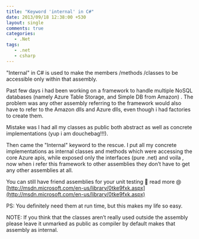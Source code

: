 ```yaml
---
title: "Keyword 'internal' in C#"
date: 2013/09/18 12:38:00 +530
layout: single
comments: true
categories: 
   - .Net
tags:
   - .net
   - csharp
---
```


"Internal" in C# is used to make the members /methods /classes to be accessible only within that assembly.

Past few days i had been working on a framework to handle multiple NoSQL databases (namely Azure Table Storage, and Simple DB from Amazon) . The problem was any other assembly referring to the framework would also have to refer to the Amazon dlls and Azure dlls, even though i had factories to create them.

Mistake was I had all my classes as public both abstract as well as concrete implementations (yup i am douchebag!!!). 

Then came the "Internal" keyword to the rescue. I put all my concrete implementations as internal classes and methods which were accessing the core Azure apis, while exposed only the interfaces (pure .net) and voila , now when i refer this framework to other assemblies they don’t have to get any other assemblies at all.

You can still have friend assemblies for your unit testing 🙂 read more @ [http://msdn.microsoft.com/en-us/library/0tke9fxk.aspx](http://msdn.microsoft.com/en-us/library/0tke9fxk.aspx)

PS: You definitely need them at run time, but this makes my life so easy.

NOTE: If you think that the classes aren’t really used outside the assembly please leave it unmarked as public as compiler by default makes that assembly as internal.